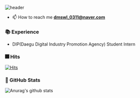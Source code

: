 ![header](https://capsule-render.vercel.app/api?type=soft&color=gradient&height=150&section=header&text=Hi%20I'm%20Eunji%20&fontSize=40&animation=scaleIn)

<!--### Hi 👋, I'm Eunji-->

- 📫 How to reach me **dmswl_0311@naver.com**

### :books: Experience 
- DIP(Daegu Digital Industry Promotion Agency) Student Intern
<!--
**dmswl0311/dmswl0311** is a ✨ _special_ ✨ repository because its `README.md` (this file) appears on your GitHub profile.

Here are some ideas to get you started:

- 🔭 I’m currently working on ...
- 🌱 I’m currently learning ...
- 👯 I’m looking to collaborate on ...
- 🤔 I’m looking for help with ...
- 💬 Ask me about ...
- 📫 How to reach me **dmswl_0311@naver.com**
- 😄 Pronouns: ...
- ⚡ Fun fact: ...
-->

### :fireworks: Hits
[![Hits](https://hits.seeyoufarm.com/api/count/incr/badge.svg?url=https%3A%2F%2Fgithub.com%2Fdmswl0311&count_bg=%2379C83D&title_bg=%23555555&icon=&icon_color=%23E7E7E7&title=hits&edge_flat=false)](https://hits.seeyoufarm.com)

### :door: GitHub Stats
![Anurag's github stats](https://github-readme-stats.vercel.app/api?username=dmswl0311&show_icons=true&theme=dracula)
<!--[![Anurag's github stats](https://github-readme-stats.vercel.app/api?username=dmswl0311)](https://github.com/anuraghazra/github-readme-stats)-->

